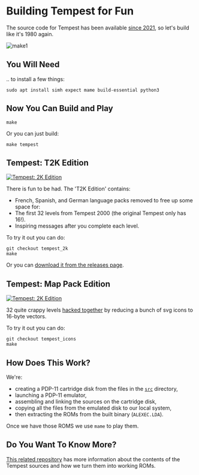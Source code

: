 # Building Tempest for Fun
The source code for Tempest has been available [since 2021](https://github.com/historicalsource/tempest/),
so let's build like it's 1980 again.

![make1](https://github.com/user-attachments/assets/934b9f18-43cd-4606-ad6b-375830a1423a)

## You Will Need
.. to install a few things:
```
sudo apt install simh expect mame build-essential python3
```

## Now You Can Build and Play
```
make
```

Or you can just build:
```
make tempest
```

## Tempest: T2K Edition
[![Tempest: 2K Edition](http://img.youtube.com/vi/trSKagNvFgo/0.jpg)](http://www.youtube.com/watch?v=trSKagNvFgo "Tempest: 2K Edition")

There is fun to be had. The 'T2K Edition' contains:
* French, Spanish, and German language packs removed to free up some space for:
* The first 32 levels from Tempest 2000 (the original Tempest only has 16!).
* Inspiring messages after you complete each level.

To try it out you can do:

```
git checkout tempest_2k
make
```
Or you can [download it from the releases page](https://github.com/mwenge/tempest_fun/releases/v0.01).

## Tempest: Map Pack Edition
[![Tempest: 2K Edition](http://img.youtube.com/vi/2cmWqcAvlZU/0.jpg)](http://www.youtube.com/watch?v=2cmWqcAvlZU "Tempest: Map Pack")

32 quite crappy levels [hacked together](https://github.com/mwenge/tempest/blob/master/notebooks/Vectorize%20Images.ipynb) by
reducing a bunch of svg icons to 16-byte vectors. 

To try it out you can do:

```
git checkout tempest_icons
make
```

## How Does This Work?
We're:
* creating a PDP-11 cartridge disk from the files in the [`src`](./src) directory, 
* launching a PDP-11 emulator, 
* assembling and linking the sources on the cartridge disk, 
* copying all the files from the emulated disk to our local system,
* then extracting the ROMs from the built binary (`ALEXEC.LDA`).

Once we have those ROMS we use `mame` to play them.

## Do You Want To Know More?
[This related repository](https://github.com/mwenge/tempest) has more information about the contents of the 
Tempest sources and how we turn them into working ROMs.

